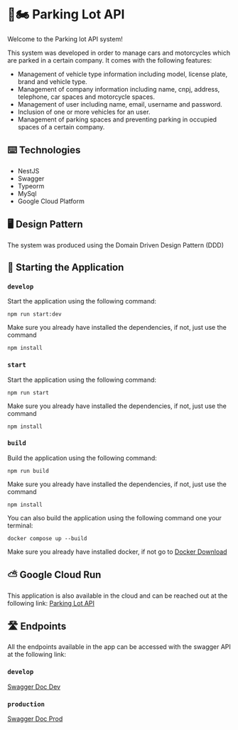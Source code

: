 # 🚗🏍️ Parking Lot API

Welcome to the Parking lot API system!

This system was developed in order to manage cars and motorcycles which are parked in a certain company. It comes with the following features:

- Management of vehicle type information including model, license plate, brand and vehicle type.
- Management of company information including name, cnpj, address, telephone, car spaces and motorcycle spaces.
- Management of user including name, email, username and password.
- Inclusion of one or more vehicles for an user.
- Management of parking spaces and preventing parking in occupied spaces of a certain company.

## ⌨️ Technologies

- NestJS
- Swagger
- Typeorm
- MySql
- Google Cloud Platform

## 🖥️ Design Pattern
The system was produced using the Domain Driven Design Pattern (DDD)

## 🌠 Starting the Application

### `develop`

Start the application using the following command:

```
npm run start:dev
```
Make sure you already have installed the dependencies, if not, just use the command
```
npm install
```

### `start`

Start the application using the following command:

```
npm run start
```
Make sure you already have installed the dependencies, if not, just use the command
```
npm install
```

### `build`

Build the application using the following command:

```
npm run build
```
Make sure you already have installed the dependencies, if not, just use the command
```
npm install
```

You can also build the application using the following command one your terminal:
```
docker compose up --build
```
Make sure you already have installed docker, if not go to [Docker Download](https://www.docker.com/products/docker-desktop/)

## ⛅ Google Cloud Run

This application is also available in the cloud and can be reached out at the following link: [Parking Lot API](https://desafio-entrevista-nodejs-backend-fmiv7zqucq-uc.a.run.app/)

## 🛣️ Endpoints

All the endpoints available in the app can be accessed with the swagger API at the following link: 

### `develop`
[Swagger Doc Dev](http://localhost:3000/api)
### `production`
[Swagger Doc Prod](https://desafio-entrevista-nodejs-backend-fmiv7zqucq-uc.a.run.app/api)

